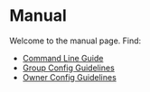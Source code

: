 # Manual

Welcome to the manual page. Find:

- [Command Line Guide](./cli.md)
- [Group Config Guidelines](./config/groups.md)
- [Owner Config Guidelines](./config/owners.md)